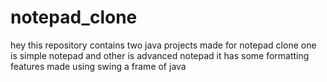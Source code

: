 # notepad_clone
hey this repository contains two java projects made for notepad clone one is simple notepad and other is advanced notepad
it has some formatting features made using swing a frame of java 
